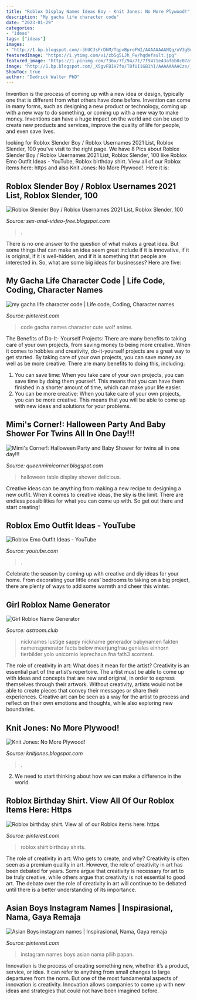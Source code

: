 ```yaml
---
title: "Roblox Display Names Ideas Boy - Knit Jones: No More Plywood!"
description: "My gacha life character code"
date: "2023-01-29"
categories:
- "ideas"
tags: ["ideas"]
images:
- "http://1.bp.blogspot.com/-3hUCJsFrDhM/TqpvBproFWI/AAAAAAAANQg/uV3gBmIE7cg/s1600/IMG_5418.JPG"
featuredImage: "https://i.ytimg.com/vi/zbSg5LJh_Fw/hqdefault.jpg"
featured_image: "https://i.pinimg.com/736x/7f/94/71/7f9471e43af6b8c07affb209064e47fd.jpg"
image: "http://1.bp.blogspot.com/_X5gvFBIH7fo/TBfUIiGB1hI/AAAAAAAACzs/_7HcSqW15nI/w1200-h630-p-k-nu/DSCN6889.JPG"
ShowToc: true
author: "Dedrick Walter PhD"
---
```



Invention is the process of coming up with a new idea or design, typically one that is different from what others have done before. Invention can come in many forms, such as designing a new product or technology, coming up with a new way to do something, or coming up with a new way to make money. Inventions can have a huge impact on the world and can be used to create new products and services, improve the quality of life for people, and even save lives.

	

		
looking for Roblox Slender Boy / Roblox Usernames 2021 List, Roblox Slender, 100 you've visit to the right page. We have 8 Pics about Roblox Slender Boy / Roblox Usernames 2021 List, Roblox Slender, 100 like Roblox Emo Outfit Ideas - YouTube, Roblox birthday shirt. View all of our Roblox items here: https and also Knit Jones: No More Plywood!. Here it is:
		
    
## Roblox Slender Boy / Roblox Usernames 2021 List, Roblox Slender, 100

<img loading=lazy src="https://i.ytimg.com/vi/zbSg5LJh_Fw/hqdefault.jpg" onerror="this.onerror=null;this.src='https://tse1.mm.bing.net/th?id=OIP.Y2xLzJArDY8rElAPb9vIbAHaFj&amp;pid=15.1';" alt="Roblox Slender Boy / Roblox Usernames 2021 List, Roblox Slender, 100">

_Source: sex-anal-video-free.blogspot.com_

>. 

	

There is no one answer to the question of what makes a great idea. But some things that can make an idea seem great include if it is innovative, if it is original, if it is well-hidden, and if it is something that people are interested in.  So, what are some big ideas for businesses? Here are five: 

    
## My Gacha Life Character Code | Life Code, Coding, Character Names

<img loading=lazy src="https://i.pinimg.com/736x/7f/94/71/7f9471e43af6b8c07affb209064e47fd.jpg" onerror="this.onerror=null;this.src='https://tse3.mm.bing.net/th?id=OIP.KVCL0ytTbugd6WETcuUu9QHaEK&amp;pid=15.1';" alt="my gacha life character code | Life code, Coding, Character names">

_Source: pinterest.com_

>code gacha names character cute wolf anime. 

	

The Benefits of Do-It- Yourself Projects: There are many benefits to taking care of your own projects, from saving money to being more creative.
When it comes to hobbies and creativity, do-it-yourself projects are a great way to get started. By taking care of your own projects, you can save money as well as be more creative. There are many benefits to doing this, including: 
1. You can save time: When you take care of your own projects, you can save time by doing them yourself. This means that you can have them finished in a shorter amount of time, which can make your life easier. 
2. You can be more creative: When you take care of your own projects, you can be more creative. This means that you will be able to come up with new ideas and solutions for your problems. 

    
## Mimi&#039;s Corner!: Halloween Party And Baby Shower For Twins All In One Day!!!

<img loading=lazy src="http://1.bp.blogspot.com/-3hUCJsFrDhM/TqpvBproFWI/AAAAAAAANQg/uV3gBmIE7cg/s1600/IMG_5418.JPG" onerror="this.onerror=null;this.src='https://tse2.mm.bing.net/th?id=OIP.LdJmPFACbyHV6FDIu68tBAHaE8&amp;pid=15.1';" alt="Mimi&#039;s Corner!: Halloween Party and Baby Shower for twins all in one day!!!">

_Source: queenmimicorner.blogspot.com_

>halloween table display shower delicious. 

	

Creative ideas can be anything from making a new recipe to designing a new outfit. When it comes to creative ideas, the sky is the limit. There are endless possibilities for what you can come up with. So get out there and start creating!

    
## Roblox Emo Outfit Ideas - YouTube

<img loading=lazy src="https://i.ytimg.com/vi/J5JK0d6Oha0/maxresdefault.jpg" onerror="this.onerror=null;this.src='https://tse2.mm.bing.net/th?id=OIP.fCUAAnU67d-06S7_Skp7qwHaEK&amp;pid=15.1';" alt="Roblox Emo Outfit Ideas - YouTube">

_Source: youtube.com_

>. 

	

Celebrate the season by coming up with creative and diy ideas for your home. From decorating your little ones’ bedrooms to taking on a big project, there are plenty of ways to add some warmth and cheer this winter.

    
## Girl Roblox Name Generator

<img loading=lazy src="https://i.pinimg.com/236x/0a/35/0f/0a350f1a52f8165a8b1b7ceb2194d9a5--funny-pumpkins-sugar-lips.jpg" onerror="this.onerror=null;this.src='https://tse1.mm.bing.net/th?id=OIP.iwn3PpD3Y48-Bz9Lr209BQAAAA&amp;pid=15.1';" alt="Girl Roblox Name Generator">

_Source: astroom.club_

>nicknames lustige sappy nickname generador babynamen fakten namensgenerator facts below meerjungfrau geniales einhorn tierbilder yolo unicornio leprechaun fna fath3 scontent. 

	

The role of creativity in art: What does it mean for the artist?
Creativity is an essential part of the artist’s repertoire. The artist must be able to come up with ideas and concepts that are new and original, in order to express themselves through their artwork. Without creativity, artists would not be able to create pieces that convey their messages or share their experiences. Creative art can be seen as a way for the artist to process and reflect on their own emotions and thoughts, while also exploring new boundaries.

    
## Knit Jones: No More Plywood!

<img loading=lazy src="http://1.bp.blogspot.com/_X5gvFBIH7fo/TBfUIiGB1hI/AAAAAAAACzs/_7HcSqW15nI/w1200-h630-p-k-nu/DSCN6889.JPG" onerror="this.onerror=null;this.src='https://tse1.mm.bing.net/th?id=OIP.bx9_CJrukul4v8xRfwFiWQHaD4&amp;pid=15.1';" alt="Knit Jones: No More Plywood!">

_Source: knitjones.blogspot.com_

>. 

	

2. We need to start thinking about how we can make a difference in the world.

    
## Roblox Birthday Shirt. View All Of Our Roblox Items Here: Https

<img loading=lazy src="https://i.pinimg.com/736x/2e/11/ad/2e11ad1a79128b5dbe80645e977f67af.jpg" onerror="this.onerror=null;this.src='https://tse1.mm.bing.net/th?id=OIP.aTX3he_hUIeRrVJjDCQ8UgHaGe&amp;pid=15.1';" alt="Roblox birthday shirt. View all of our Roblox items here: https">

_Source: pinterest.com_

>roblox shirt birthday shirts. 

	

The role of creativity in art: Who gets to create, and why?
Creativity is often seen as a premium quality in art. However, the role of creativity in art has been debated for years. Some argue that creativity is necessary for art to be truly creative, while others argue that creativity is not essential to good art. The debate over the role of creativity in art will continue to be debated until there is a better understanding of its importance.

    
## Asian Boys Instagram Names | Inspirasional, Nama, Gaya Remaja

<img loading=lazy src="https://i.pinimg.com/originals/58/e8/59/58e859551525b29d0e009149fa201cae.jpg" onerror="this.onerror=null;this.src='https://tse1.mm.bing.net/th?id=OIP.c5-xSJDeeMSgHTyaKrEONwHaNM&amp;pid=15.1';" alt="Asian Boys instagram names | Inspirasional, Nama, Gaya remaja">

_Source: pinterest.com_

>instagram names boys asian nama pilih papan. 

	

Innovation is the process of creating something new, whether it’s a product, service, or idea. It can refer to anything from small changes to large departures from the norm. But one of the most fundamental aspects of innovation is creativity. Innovation allows companies to come up with new ideas and strategies that could not have been imagined before.

